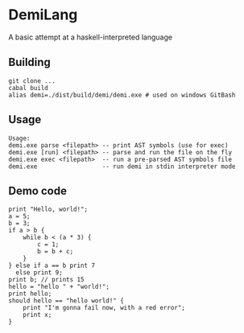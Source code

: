 # DemiLang
A basic attempt at a haskell-interpreted language

## Building
```
git clone ...
cabal build
alias demi=./dist/build/demi/demi.exe # used on windows GitBash
```

## Usage
```
Usage:
demi.exe parse <filepath> -- print AST symbols (use for exec)
demi.exe [run] <filepath> -- parse and run the file on the fly
demi.exe exec <filepath>  -- run a pre-parsed AST symbols file
demi.exe                  -- run demi in stdin interpreter mode
```

## Demo code
```
print "Hello, world!";
a = 5;
b = 3;
if a > b {
    while b < (a * 3) {
        c = 1;
        b = b + c;
    }
} else if a == b print 7
  else print 9;
print b; // prints 15
hello = "hello " + "world!";
print hello;
should hello == "hello world!" {
    print "I'm gonna fail now, with a red error";
    print x;
}
```